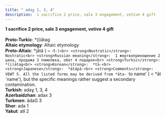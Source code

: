 ```yaml
---
title: " adaɣ 1, 3, 4"
description:  1 sacrifice 2 price, sale 3 engagement, votive 4 gift
---
```

<strong> 1 sacrifice 2 price, sale 3 engagement, votive 4 gift</strong><br><br>
<strong>Proto-Turkic</strong>:  *(i)ātag<br>
<strong>Altaic etymology</strong>:  Altaic etymology<br>
<strong> Proto-Altaic</strong>:  *i̯ā́tá ( ~ -t`-)<br>
<strong>Nostratic</strong>:  Nostratic<br>
<strong>Russian meaning</strong>:  1 жертвоприношение 2 цена, продажа 3 помолвка, обет 4 подарок<br>
<strong>Turkic</strong>:  *(i)ātag<br>
<strong>Korean</strong>:  *tā-<br>
<strong>Japanese</strong>:  *átápá-<br>
<strong>Comments</strong>:  VEWT 5. All the listed forms may be derived from *āta- `to name' ( < *āt `name'), but the specific meanings rather suggest a secondary contamination.<br>
<strong>Turkish</strong>:  adaɣ 1, 3, 4<br>
<strong>Azerbaidzhan</strong>:  adax 3<br>
<strong>Turkmen</strong>:  ādaG 3<br>
<strong>Shor</strong>:  ada 1<br>
<strong>Yakut</strong>:  atɨ̄ 2<br>



